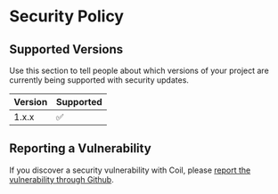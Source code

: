 # Security Policy

## Supported Versions

Use this section to tell people about which versions of your project are
currently being supported with security updates.

| Version | Supported          |
| ------- | ------------------ |
| 1.x.x   | :white_check_mark: |

## Reporting a Vulnerability

If you discover a security vulnerability with Coil, please [report the vulnerability through Github](https://github.com/soil-kt/soil/security/advisories).
